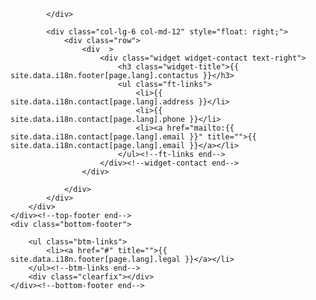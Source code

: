 
<div class="container">
    <div class="top-footer">
        <div class="row">
            <div class="col-lg-6 col-md-12">
                
            </div>
           
            <div class="col-lg-6 col-md-12" style="float: right;">
                <div class="row">
                    <div  >
                        <div class="widget widget-contact text-right">
                            <h3 class="widget-title">{{ site.data.i18n.footer[page.lang].contactus }}</h3>
                            <ul class="ft-links">
                                <li>{{ site.data.i18n.contact[page.lang].address }}</li>
                                <li>{{ site.data.i18n.contact[page.lang].phone }}</li>
                                <li><a href="mailto:{{ site.data.i18n.contact[page.lang].email }}" title="">{{ site.data.i18n.contact[page.lang].email }}</a></li>
                            </ul><!--ft-links end-->
                        </div><!--widget-contact end-->
                    </div>
                    
                </div>
            </div>
        </div>
    </div><!--top-footer end-->
    <div class="bottom-footer">
        
        <ul class="btm-links">
            <li><a href="#" title="">{{ site.data.i18n.footer[page.lang].legal }}</a></li>
        </ul><!--btm-links end-->
        <div class="clearfix"></div>
    </div><!--bottom-footer end-->
</div>